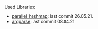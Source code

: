 Used Libraries:
- [parallel_hashmap](https://github.com/greg7mdp/parallel-hashmap): last commit 26.05.21.
- [argparse](https://github.com/p-ranav/argparse): last commit 08.04.21